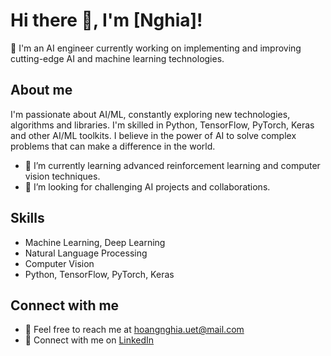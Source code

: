 # Hi there 👋, I'm [Nghia]!

🔭 I'm an AI engineer currently working on implementing and improving cutting-edge AI and machine learning technologies.

## About me 

I'm passionate about AI/ML, constantly exploring new technologies, algorithms and libraries. I'm skilled in Python, TensorFlow, PyTorch, Keras and other AI/ML toolkits. I believe in the power of AI to solve complex problems that can make a difference in the world.

- 🌱 I’m currently learning advanced reinforcement learning and computer vision techniques.
- 🤔 I’m looking for challenging AI projects and collaborations.

## Skills 

- Machine Learning, Deep Learning
- Natural Language Processing
- Computer Vision
- Python, TensorFlow, PyTorch, Keras


## Connect with me

- 📩 Feel free to reach me at hoangnghia.uet@mail.com
- 💼 Connect with me on [LinkedIn]([linkedin-profile-link](https://www.linkedin.com/in/deptraicucmanh/)https://www.linkedin.com/in/deptraicucmanh/)
